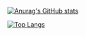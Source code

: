 [![Anurag's GitHub stats](https://github-readme-stats.vercel.app/api?username=okanoamazia&count_private=true?show_icons=true)](https://github.com/anuraghazra/github-readme-stats)


[![Top Langs](https://github-readme-stats.vercel.app/api/top-langs/?username=okanoamazia)](https://github.com/anuraghazra/github-readme-stats)
